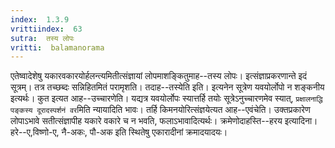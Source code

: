 ```yaml
---
index:  1.3.9
vrittiindex:  63
sutra:  तस्य लोपः
vritti:  balamanorama 
---
```


एतेष्वादेशेषु यकारवकारयोर्हलन्त्यमितीत्संज्ञायां लोपमाशङ्कितुमाह--तस्य लोपः। इत्संज्ञाप्रकरणान्ते इदं सूत्रम्। तत्र तच्छब्दः सन्निहितमितं परामृशति। तदाह--तस्येति इति। इत्यनेन सूत्रेण यवयोर्लोपो न शङ्कनीय इत्यर्थः। कुत इत्यत आह--उच्चारणेति। यद्यत्र यवयोर्लोपः स्यात्तर्हि तयोः सूत्रेऽनुच्चारणमेव स्यात्, `प्रक्षालनाद्धि पङ्कस्य दूरादस्पर्शनं वर`मिति न्यायादिति भावः। तर्हि किमनयोरित्संज्ञयेत्यत आह--एवंचेति। उक्तप्रकारेण लोपाऽभावे सतीत्संज्ञापीह यकारे वकारे च न भवति, फलाऽभावादित्यर्थः। क्रमेणोदाहस्ति--हरय इत्यादिना। हरे--ए,विष्णो-ए, नै-अकः, पौ-अक इति स्थितेषु एकारादीनां क्रमादयादयः।

